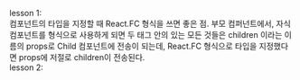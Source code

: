lesson 1: <br/>
컴포넌트의 타입을 지정할 때 React.FC<ChildrenProps> 형식을 쓰면 좋은 점. 부모 컴퍼넌트에서, 자식 컴포넌트를 <Child></Child> 형식으로 사용하게 되면 두 태그 안의 있는 모든 것들은 children 이라는 이름의 props로 Child 컴포넌트에 전송이 되는데, React.FC<ChildrenProps> 형식으로 타입을 지정했다면 props에 저절로 children이 전송된다.<br/>
lesson 2: <br/>
